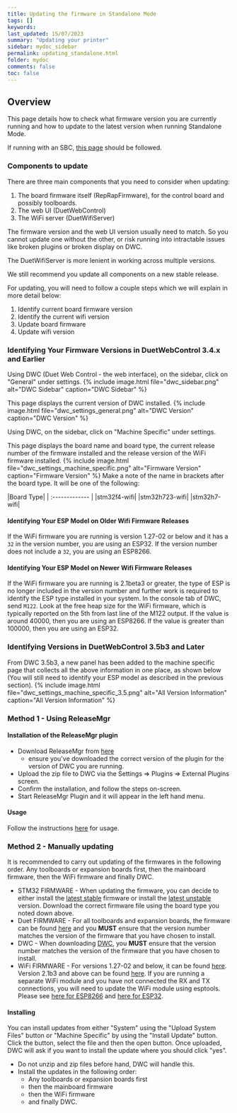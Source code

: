 ```yaml
---
title: Updating the firmware in Standalone Mode
tags: []
keywords: 
last_updated: 15/07/2023
summary: "Updating your printer"
sidebar: mydoc_sidebar
permalink: updating_standalone.html
folder: mydoc
comments: false
toc: false
---
```


## Overview

This page details how to check what firmware version you are currently running
and how to update to the latest version when running Standalone Mode.

If running with an SBC, [this page](./stm32_sbc.html) should be followed.  

### Components to update

There are three main components that you need to consider when updating:

 1. The board firmware itself (RepRapFirmware), for the control board and
    possibly toolboards.
 2. The web UI (DuetWebControl)
 3. The WiFi server (DuetWifiServer)

The firmware version and the web UI version usually need to match. So you
cannot update one without the other, or risk running into intractable issues
like broken plugins or broken display on DWC.

The DuetWifiServer is more lenient in working across multiple versions.

We still recommend you update all components on a new stable release.

For updating, you will need to follow a couple steps which we will explain in
more detail below:

 1. Identify current board firmware version
 2. Identify the current wifi version
 3. Update board firmware
 4. Update wifi version


### Identifying Your Firmware Versions in DuetWebControl 3.4.x and Earlier

Using DWC (Duet Web Control - the web interface), on the sidebar, click on
"General" under settings.  {% include image.html file="dwc_sidebar.png"
alt="DWC Sidebar" caption="DWC Sidebar" %} 

This page displays the current version of DWC installed.  {% include image.html
file="dwc_settings_general.png" alt="DWC Version" caption="DWC Version" %}  

Using DWC, on the sidebar, click on "Machine Specific" under settings.  

This page displays the board name and board type, the current release number of
the firmware installed and the release version of the WiFi firmware installed.
{% include image.html file="dwc_settings_machine_specific.png" alt="Firmware
Version" caption="Firmware Version" %}  Make a note of the name in brackets
after the board type. It will be one of the following:

<div class="datatable-begin"></div>
|Board Type|
| :------------- |
|stm32f4-wifi|
|stm32h723-wifi|
|stm32h7-wifi|
<div class="datatable-end"></div>

#### Identifying Your ESP Model on Older Wifi Firmware Releases

If the WiFi firmware you are running is version 1.27-02 or below and it has a
`32` in the version number, you are using an ESP32. If the version number does
not include a `32`, you are using an ESP8266.  

#### Identifying Your ESP Model on Newer Wifi Firmware Releases

If the WiFi firmware you are running is 2.1beta3 or greater, the type of ESP is
no longer included in the version number and further work is required to
identify the ESP type installed in your system. In the console tab of DWC, send
`M122`. Look at the free heap size for the WiFi firmware, which is typically
reported on the 5th from last line of the M122 output. If the value is around
40000, then you are using an ESP8266. If the value is greater than 100000, then
you are using an ESP32.  

### Identifying Versions in DuetWebControl 3.5b3 and Later

From DWC 3.5b3, a new panel has been added to the machine specific page that
collects all the above information in one place, as shown below (You will still
need to identify your ESP model as described in the previous section).  {%
include image.html file="dwc_settings_machine_specific_3.5.png" alt="All
Version Information" caption="All Version Information" %}

### Method 1 - Using ReleaseMgr

#### Installation of the ReleaseMgr plugin

 * Download ReleaseMgr from [here](https://plugins.duet3d.com/plugins/ReleaseMgr.html) 
   * ensure you've downloaded the correct version of the plugin for the version of DWC you are running.  
 * Upload the zip file to DWC via the Settings => Plugins => External Plugins screen.
 * Confirm the installation, and follow the steps on-screen.
 * Start ReleaseMgr Plugin and it will appear in the left hand menu.  

#### Usage

Follow the instructions [here](https://github.com/MintyTrebor/ReleaseMgr/wiki/Navigation) for usage.  

### Method 2 - Manually updating

It is recommended to carry out updating of the firmwares in the following
order. Any toolboards or expansion boards first, then the mainboard firmware,
then the WiFi firmware and finally DWC.  

 * STM32 FIRMWARE - When updating the firmware, you can decide to either install the [latest stable](https://github.com/gloomyandy/RepRapFirmware/releases/latest) firmware or install the [latest unstable](https://github.com/gloomyandy/RepRapFirmware/releases) version. Download the correct firmware file using the board type you noted down above.  
* Duet FIRMWARE - For all toolboards and expansion boards, the firmware can be found [here](https://github.com/Duet3D/RepRapFirmware/releases) and you **MUST** ensure that the version number matches the version of the firmware that you have chosen to install.  
* DWC - When downloading [DWC](https://github.com/Duet3D/DuetWebControl/releases), you **MUST** ensure that the version number matches the version of the firmware that you have chosen to install.  
* WiFi FIRMWARE - For versions 1.27-02 and below, it can be found [here](https://github.com/gloomyandy/DuetWiFiSocketServer/releases). Version 2.1b3 and above can be found [here](https://github.com/gloomyandy/RepRapFirmware/releases). If you are running a separate WiFi module and you have not connected the RX and TX connections, you will need to update the WiFi module using esptools. Please see [here for ESP8266](./stm32_esp8266.html) and [here for ESP32](./stm32_esp32.html).  

#### Installing

You can install updates from either "System" using the "Upload System Files"
button or "Machine Specific" by using the "Install Update" button.  Click the
button, select the file and then the open button. Once uploaded, DWC will ask
if you want to install the update where you should click "yes".  

* Do not unzip and zip files before hand, DWC will handle this.  
* Install the updates in the following order: 
  * Any toolboards or expansion boards first
  * then the mainboard firmware
  * then the WiFi firmware 
  * and finally DWC.
